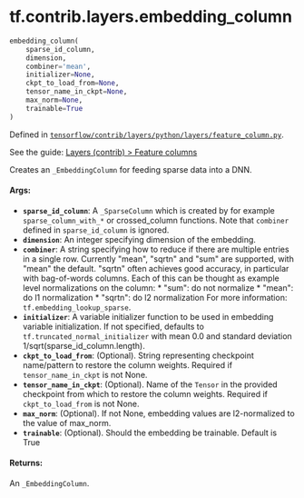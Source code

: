 <div itemscope itemtype="http://developers.google.com/ReferenceObject">
<meta itemprop="name" content="tf.contrib.layers.embedding_column" />
</div>

# tf.contrib.layers.embedding_column

``` python
embedding_column(
    sparse_id_column,
    dimension,
    combiner='mean',
    initializer=None,
    ckpt_to_load_from=None,
    tensor_name_in_ckpt=None,
    max_norm=None,
    trainable=True
)
```



Defined in [`tensorflow/contrib/layers/python/layers/feature_column.py`](https://www.tensorflow.org/code/tensorflow/contrib/layers/python/layers/feature_column.py).

See the guide: [Layers (contrib) > Feature columns](../../../../../api_guides/python/contrib.layers.md#Feature_columns)

Creates an `_EmbeddingColumn` for feeding sparse data into a DNN.

#### Args:

* <b>`sparse_id_column`</b>: A `_SparseColumn` which is created by for example
    `sparse_column_with_*` or crossed_column functions. Note that `combiner`
    defined in `sparse_id_column` is ignored.
* <b>`dimension`</b>: An integer specifying dimension of the embedding.
* <b>`combiner`</b>: A string specifying how to reduce if there are multiple entries
    in a single row. Currently "mean", "sqrtn" and "sum" are supported, with
    "mean" the default. "sqrtn" often achieves good accuracy, in particular
    with bag-of-words columns. Each of this can be thought as example level
    normalizations on the column:
      * "sum": do not normalize
      * "mean": do l1 normalization
      * "sqrtn": do l2 normalization
    For more information: `tf.embedding_lookup_sparse`.
* <b>`initializer`</b>: A variable initializer function to be used in embedding
    variable initialization. If not specified, defaults to
    `tf.truncated_normal_initializer` with mean 0.0 and standard deviation
    1/sqrt(sparse_id_column.length).
* <b>`ckpt_to_load_from`</b>: (Optional). String representing checkpoint name/pattern
    to restore the column weights. Required if `tensor_name_in_ckpt` is not
    None.
* <b>`tensor_name_in_ckpt`</b>: (Optional). Name of the `Tensor` in the provided
    checkpoint from which to restore the column weights. Required if
    `ckpt_to_load_from` is not None.
* <b>`max_norm`</b>: (Optional). If not None, embedding values are l2-normalized to
    the value of max_norm.
* <b>`trainable`</b>: (Optional). Should the embedding be trainable. Default is True


#### Returns:

  An `_EmbeddingColumn`.